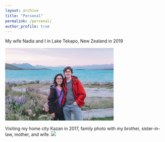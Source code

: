 ```yaml
---
layout: archive
title: "Personal"
permalink: /personal/
author_profile: true
---
```


My wife Nadia and I in Lake Tekapo, New Zealand in 2019

<img src="https://github.com/gani-nurmukhametov/gani-nurmukhametov.github.io/blob/master/images/New Zealand - 2019.jpg" width ="350">

Visiting my home city Kazan in 2017, family photo with my brother, sister-in-law, mother, and wife.
<img src="https://github.com/gani-nurmukhametov/gani-nurmukhametov.github.io/images/Kazan-2017.jpg" width ="350">
